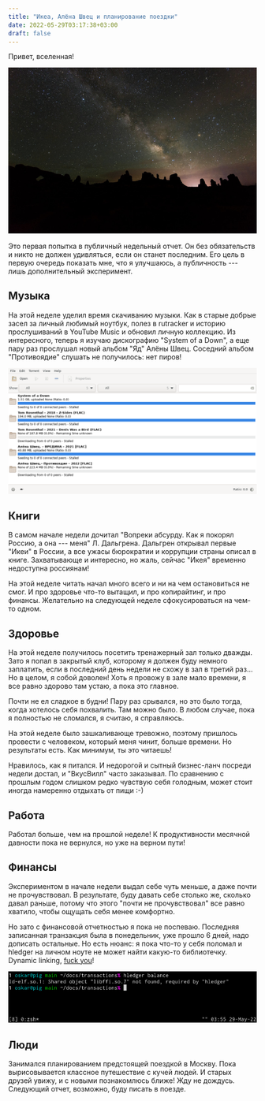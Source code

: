 ```yaml
---
title: "Икеа, Алёна Швец и планирование поездки"
date: 2022-05-29T03:17:38+03:00
draft: false
---
```


Привет, вселенная!

![Звезды](stars.jpg)

Это первая попытка в публичный недельный отчет. Он без обязательств и никто не
должен удивляться, если он станет последним. Его цель в первую очередь показать
мне, что я улучшаюсь, а публичность --- лишь дополнительный эксперимент.

## Музыка

На этой неделе уделил время скачиванию музыки. Как в старые добрые засел за
личный любимый ноутбук, полез в rutracker и историю прослушиваний в YouTube
Music и обновил личную коллекцию. Из интересного, теперь я изучаю дискографию
"System of a Down", а еще пару раз прослушал новый альбом "Яд" Алёны Швец.
Соседний альбом "Противоядие" слушать не получилось: нет пиров!

![Transmission качает альбомы](transmission.png)

## Книги

В самом начале недели дочитал "Вопреки абсурду. Как я покорял Россию, а она ---
меня" Л. Дальгрена. Дальгрен открывал первые "Икеи" в России, а все ужасы
бюрократии и коррупции страны описал в книге. Захватывающе и интересно, но
жаль, сейчас "Икея" временно недоступна россиянам!

На этой неделе читать начал много всего и ни на чем остановиться не смог. И про
здоровье что-то вытащил, и про копирайтинг, и про финансы. Желательно на
следующей неделе сфокусироваться на чем-то одном.

## Здоровье

На этой неделе получилось посетить тренажерный зал только дважды. Зато я попал
в закрытый клуб, которому я должен буду немного заплатить, если в последний
день недели не схожу в зал в третий раз... Но в целом, я собой доволен! Хоть я
провожу в зале мало времени, я все равно здорово там устаю, а пока это главное.

Почти не ел сладкое в будни! Пару раз срывался, но это было тогда, когда
хотелось себя похвалить. Там можно было. В любом случае, пока я полностью не
сломался, я считаю, я справляюсь.

На этой неделе было зашкаливающе тревожно, поэтому пришлось провести с
человеком, который меня чинит, больше времени. Но результаты есть. Как минимум,
ты это читаешь!

Нравилось, как я питался. И недорогой и сытный бизнес-ланч посреди недели
достал, и "ВкусВилл" часто заказывал. По сравнению с прошлым годом слишком
редко чувствую себя голодным, может стоит иногда намеренно отдыхать от пищи :-)

## Работа

Работал больше, чем на прошлой неделе! К продуктивности месячной давности пока
не вернулся, но уже на верном пути!

## Финансы

Экспериментом в начале недели выдал себе чуть меньше, а даже почти не
прочувствовал. В результате, буду давать себе столько же, сколько давал раньше,
потому что этого "почти не прочувствовал" все равно хватило, чтобы ощущать себя
менее комфортно.

Но зато с финансовой отчетностью я пока не поспеваю. Последняя записанная
транзакция была в понедельник, уже прошло 6 дней, надо дописать остальные. Но
есть нюанс: я пока что-то у себя поломал и hledger на личном ноуте не может
найти какую-то библиотечку. Dynamic linking, [fuck
you](http://harmful.cat-v.org/software/dynamic-linking/)!

![Shared object "libffi.so.7" not found, required by "hledger"](hledger-fails.png)

## Люди

Занимался планированием предстоящей поездкой в Москву. Пока вырисовывается
классное путешествие с кучей людей. И старых друзей увижу, и с новыми
познакомлюсь ближе! Жду не дождусь. Следующий отчет, возможно, буду писать в
поезде.
